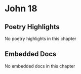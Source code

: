 # John 18

## Poetry Highlights

No poetry highlights in this chapter

## Embedded Docs

No embedded docs in this chapter

